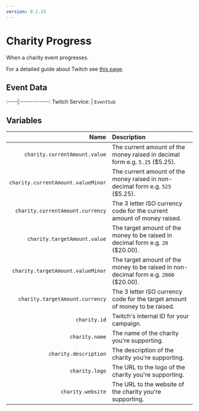 ```yaml
---
version: 0.1.15
---
```


# Charity Progress
When a charity event progresses.

For a detailed guide about Twitch see [this page](/Platforms/Twitch).

## Event Data
:----|:------------:
Twitch Service: | `EventSub`

## Variables
Name | Description
----:|:------------
`charity.currentAmount.value` | The current amount of the money raised in decimal form e.g. `5.25` ($5.25).
`charity.currentAmount.valueMinor` | The current amount of the money raised in non-decimal form e.g. `525` ($5.25).
`charity.currentAmount.currency` | The 3 letter ISO currency code for the current amount of money raised.
`charity.targetAmount.value` | The target amount of the money to be raised in decimal form e.g. `20` ($20.00).
`charity.targetAmount.valueMinor` | The target amount of the money to be raised in non-decimal form e.g. `2000` ($20.00).
`charity.targetAmount.currency` | The 3 letter ISO currency code for the target amount of money to be raised.
`charity.id` | Twitch's internal ID for your campaign.
`charity.name` | The name of the charity you're supporting.
`charity.description` | The description of the charity you're supporting.
`charity.logo` | The URL to the logo of the charity you're supporting.
`charity.website` | The URL to the website of the charity you're supporting.